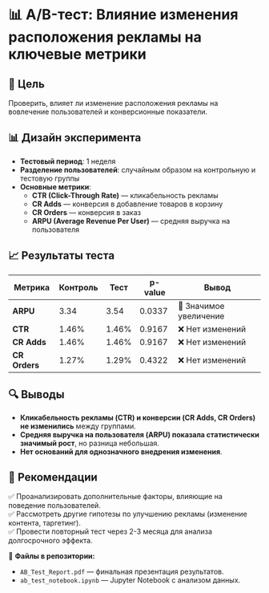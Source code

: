 
# 📊 A/B-тест: Влияние изменения расположения рекламы на ключевые метрики  

## 📌 Цель  
Проверить, влияет ли изменение расположения рекламы на вовлечение пользователей и конверсионные показатели.  

## 📊 Дизайн эксперимента  
- **Тестовый период**: 1 неделя  
- **Разделение пользователей**: случайным образом на контрольную и тестовую группы  
- **Основные метрики**:  
  - **CTR (Click-Through Rate)** — кликабельность рекламы  
  - **CR Adds** — конверсия в добавление товаров в корзину  
  - **CR Orders** — конверсия в заказ  
  - **ARPU (Average Revenue Per User)** — средняя выручка на пользователя  

## 📈 Результаты теста  

| Метрика  | Контроль  | Тест  | p-value  | Вывод |
|----------|----------|----------|----------|----------|
| **ARPU**  | 3.34  | 3.54  | 0.0337  | 🔹 Значимое увеличение |
| **CTR**  | 1.46%  | 1.46%  | 0.9167  | ❌ Нет изменений |
| **CR Adds**  | 1.46%  | 1.46%  | 0.9167  | ❌ Нет изменений |
| **CR Orders**  | 1.27%  | 1.29%  | 0.4322  | ❌ Нет изменений |

## 🔍 Выводы  
- **Кликабельность рекламы (CTR) и конверсии (CR Adds, CR Orders) не изменились** между группами.  
- **Средняя выручка на пользователя (ARPU) показала статистически значимый рост**, но разница небольшая.  
- **Нет оснований для однозначного внедрения изменения**.  

## 🚀 Рекомендации  
✅ Проанализировать дополнительные факторы, влияющие на поведение пользователей.  
✅ Рассмотреть другие гипотезы по улучшению рекламы (изменение контента, таргетинг).  
✅ Провести повторный тест через 2-3 месяца для анализа долгосрочного эффекта.  

📂 **Файлы в репозитории:**  
- `AB_Test_Report.pdf` — финальная презентация результатов.  
- `ab_test_notebook.ipynb` — Jupyter Notebook с анализом данных.  
  











